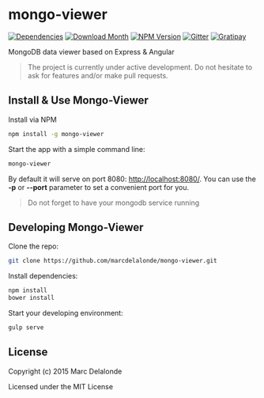 # mongo-viewer

[![Dependencies](http://img.shields.io/david/marcdelalonde/mongo-viewer.svg?style=flat)](https://david-dm.org/marcdelalonde/mongo-viewer)
[![Download Month](http://img.shields.io/npm/dm/mongo-viewer.svg?style=flat)](https://www.npmjs.org/package/mongo-viewer)
[![NPM Version](http://img.shields.io/npm/v/mongo-viewer.svg?style=flat)](https://www.npmjs.org/package/mongo-viewer)
[![Gitter](http://img.shields.io/badge/Gitter-room-brightgreen.svg?style=flat)](https://gitter.im/marcdelalonde/mongo-viewer)
[![Gratipay](http://img.shields.io/gratipay/marcdelalonde.svg?style=flat)](https://gratipay.com/marcdelalonde/)

MongoDB data viewer based on Express & Angular

> The project is currently under active development. Do not hesitate to ask for features and/or make pull requests.

## Install & Use Mongo-Viewer

Install via NPM

```bash
npm install -g mongo-viewer
```

Start the app with a simple command line:


```bash
mongo-viewer
```

By default it will serve on port 8080: [http://localhost:8080/](http://localhost:8080/). You can use the **-p** or **--port** parameter to set a convenient port for you.

> Do not forget to have your mongodb service running

## Developing Mongo-Viewer

Clone the repo:

```bash
git clone https://github.com/marcdelalonde/mongo-viewer.git
```

Install dependencies:

```bash
npm install
bower install
```

Start your developing environment:

```bash
gulp serve
```

## License

Copyright (c) 2015 Marc Delalonde

Licensed under the MIT License